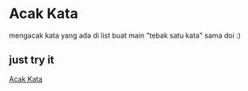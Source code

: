# Acak Kata
mengacak kata yang ada di list buat main "tebak satu kata" sama doi :)

## just try it
[Acak Kata](https://abdul15irsyad.github.io/react-acak-kata)